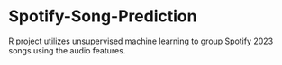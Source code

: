 # Spotify-Song-Prediction
 R project utilizes unsupervised machine learning to group Spotify 2023 songs using the audio features.
